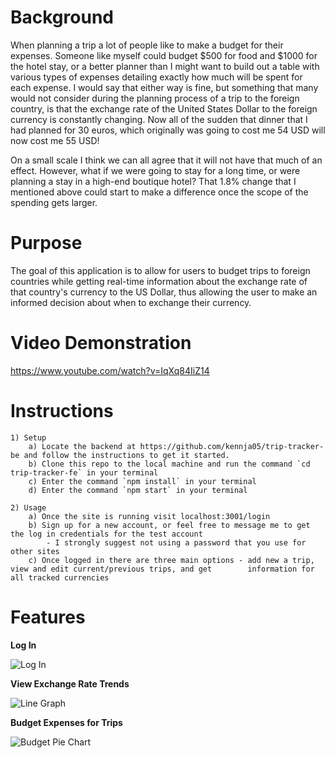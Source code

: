 Background
==========

When planning a trip a lot of people like to make a budget for their expenses. Someone like myself could budget $500 for food and $1000 for the hotel stay, or a better planner than I might want to build out a table with various types of expenses detailing exactly how much will be spent for each expense. I would say that either way is fine, but something that many would not consider during the planning process of a trip to the foreign country, is that the exchange rate of the United States Dollar to the foreign currency is constantly changing. Now all of the sudden that dinner that I had planned for 30 euros, which originally was going to cost me 54 USD will now cost me 55 USD! 

On a small scale I think we can all agree that it will not have that much of an effect. However, what if we were going to stay for a long time, or were planning a stay in a high-end boutique hotel? That 1.8% change that I mentioned above could start to make a difference once the scope of the spending gets larger. 

Purpose
=======

The goal of this application is to allow for users to budget trips to foreign countries while getting real-time information about the exchange rate of that country's currency to the US Dollar, thus allowing the user to make an informed decision about when to exchange their currency.

Video Demonstration
===================

https://www.youtube.com/watch?v=IqXq84IiZ14

Instructions
============

    1) Setup
        a) Locate the backend at https://github.com/kennja05/trip-tracker-be and follow the instructions to get it started.
        b) Clone this repo to the local machine and run the command `cd trip-tracker-fe` in your terminal
        c) Enter the command `npm install` in your terminal 
        d) Enter the command `npm start` in your terminal

    2) Usage
        a) Once the site is running visit localhost:3001/login
        b) Sign up for a new account, or feel free to message me to get the log in credentials for the test account
            - I strongly suggest not using a password that you use for other sites
        c) Once logged in there are three main options - add new a trip, view and edit current/previous trips, and get        information for all tracked currencies 
        
Features
========

**Log In**

![Log In](https://media.giphy.com/media/lrUWxQV1PVmtcVuZys/giphy.gif)

**View Exchange Rate Trends**

![Line Graph](https://media.giphy.com/media/dyuzM7FK0Mo3qaovDe/giphy.gif)

**Budget Expenses for Trips**

![Budget Pie Chart](https://media.giphy.com/media/Ri7oUAFSWgdv3Uwvry/giphy.gif)
